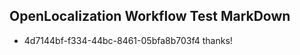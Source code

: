 ## OpenLocalization Workflow Test MarkDown
* 4d7144bf-f334-44bc-8461-05bfa8b703f4 thanks!

<!--HONumber=Jul16_HO2-->


